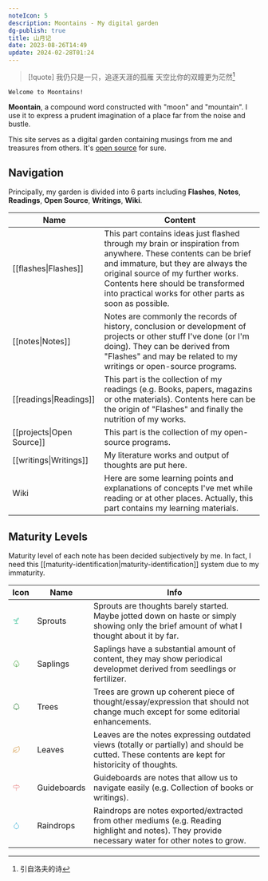 ```yaml
---
noteIcon: 5
description: Moontains - My digital garden
dg-publish: true
title: 山月记
date: 2023-08-26T14:49
update: 2024-02-28T01:24
---
```


> [!quote] 我仍只是一只，追逐天涯的孤雁
> 天空比你的双瞳更为茫然[^1]

```poetry
Welcome to Moontains!
```

**Moontain**, a compound word constructed with "moon" and "mountain". I use it to express a prudent imagination of a place far from the noise and bustle.

This site serves as a digital garden containing musings from me and treasures from others.
It's [open source](https://github.com/blleng/obsidian-notes) for sure.

## Navigation
Principally, my garden is divided into 6 parts including **Flashes**, **Notes**, **Readings**, **Open Source**, **Writings**, **Wiki**.

| Name                      | Content                                                                                                                                                                                                                                                                                   |
| ------------------------- | ----------------------------------------------------------------------------------------------------------------------------------------------------------------------------------------------------------------------------------------------------------------------------------------- |
| [[flashes\|Flashes]]      | This part contains ideas just flashed through my brain or inspiration from anywhere. These contents can be brief and immature, but they are always the original source of my further works. Contents here should be transformed into practical works for other parts as soon as possible. |
| [[notes\|Notes]]          | Notes are commonly the records of history, conclusion or development of projects or other stuff I've done (or I'm doing). They can be derived from "Flashes" and may be related to my writings or open-source programs.                                                                   |
| [[readings\|Readings]]    | This part is the collection of my readings (e.g. Books, papers, magazins or othe materials). Contents here can be the origin of "Flashes" and finally the nutrition of my works.                                                                                                          |
| [[projects\|Open Source]] | This part is the collection of my open-source programs.                                                                                                                                                                                                                                   |
| [[writings\|Writings]]    | My literature works and output of thoughts are put here.                                                                                                                                                                                                                                  |
| Wiki                      | Here are some learning points and explanations of concepts I've met while reading or at other places. Actually, this part contains my learning materials.                                                                                                                                 |

## Maturity Levels
Maturity level of each note has been decided subjectively by me. In fact, I need this [[maturity-identification|maturity-identification]] system due to my immaturity.

| Icon                                                                                                                                                                                                                                                                                                                                                                                                                                                                               | Name        | Info                                                                                                                                                |
| ---------------------------------------------------------------------------------------------------------------------------------------------------------------------------------------------------------------------------------------------------------------------------------------------------------------------------------------------------------------------------------------------------------------------------------------------------------------------------------- | ----------- | --------------------------------------------------------------------------------------------------------------------------------------------------- |
| <svg xmlns="http://www.w3.org/2000/svg" width="16" height="16" viewBox="0 0 24 24" fill="none" stroke="#21ba8c" stroke-width="1.25" stroke-linecap="round" stroke-linejoin="round" class="lucide lucide-sprout"><path d="M7 20h10"/><path d="M10 20c5.5-2.5.8-6.4 3-10"/><path d="M9.5 9.4c1.1.8 1.8 2.2 2.3 3.7-2 .4-3.5.4-4.8-.3-1.2-.6-2.3-1.9-3-4.2 2.8-.5 4.4 0 5.5.8z"/><path d="M14.1 6a7 7 0 0 0-1.1 4c1.9-.1 3.3-.6 4.3-1.4 1-1 1.6-2.3 1.7-4.6-2.7.1-4 1-4.9 2z"/></svg> | Sprouts     | Sprouts are thoughts barely started. Maybe jotted down on haste or simply showing only the brief amount of what I thought about it by far.          |
| <svg xmlns="http://www.w3.org/2000/svg" width="16" height="16" viewBox="0 0 24 24" fill="none" stroke="#399f32" stroke-width="1.25" stroke-linecap="round" stroke-linejoin="round" class="lucide lucide-shrub"><path d="M12 22v-7l-2-2"/><path d="M17 8v.8A6 6 0 0 1 13.8 20v0H10v0A6.5 6.5 0 0 1 7 8h0a5 5 0 0 1 10 0Z"/><path d="m14 14-2 2"/></svg>                                                                                                                             | Saplings    | Saplings have a substantial amount of content, they may show periodical developmet derived from seedlings or fertilizer.                            |
| <svg xmlns="http://www.w3.org/2000/svg" width="16" height="16" viewBox="0 0 24 24" fill="none" stroke="#25792f" stroke-width="1.5" stroke-linecap="round" stroke-linejoin="round" class="lucide lucide-tree-deciduous"><path d="M8 19h8a4 4 0 0 0 3.8-2.8 4 4 0 0 0-1.6-4.5c1-1.1 1-2.7.4-4-.7-1.2-2.2-2-3.6-1.7a3 3 0 0 0-3-3 3 3 0 0 0-3 3c-1.4-.2-2.9.5-3.6 1.7-.7 1.3-.5 2.9.4 4a4 4 0 0 0-1.6 4.5A4 4 0 0 0 8 19Z"/><path d="M12 19v3"/></svg>                                | Trees       | Trees are grown up coherent piece of thought/essay/expression that should not change much except for some editorial enhancements.                   |
| <svg xmlns="http://www.w3.org/2000/svg" width="16" height="16" viewBox="0 0 24 24" fill="none" stroke="#cd8623" stroke-width="1.25" stroke-linecap="round" stroke-linejoin="round" class="lucide lucide-leaf"><path d="M11 20A7 7 0 0 1 9.8 6.1C15.5 5 17 4.48 19 2c1 2 2 4.18 2 8 0 5.5-4.78 10-10 10Z"/><path d="M2 21c0-3 1.85-5.36 5.08-6C9.5 14.52 12 13 13 12"/></svg>                                                                                                       | Leaves      | Leaves are the notes expressing outdated views (totally or partially) and should be cutted. These contents are kept for historicity of thoughts.    |
| <svg xmlns="http://www.w3.org/2000/svg" width="16" height="16" viewBox="0 0 24 24" fill="none" stroke="#e67a7a" stroke-width="1.25" stroke-linecap="round" stroke-linejoin="round" class="lucide lucide-milestone"><path d="M18 6H5a2 2 0 0 0-2 2v3a2 2 0 0 0 2 2h13l4-3.5L18 6Z"/><path d="M12 13v8"/><path d="M12 3v3"/></svg>                                                                                                                                                   | Guideboards | Guideboards are notes that allow us to navigate easily (e.g. Collection of books or writings).                                                      |
| <svg xmlns="http://www.w3.org/2000/svg" width="16" height="16" viewBox="0 0 24 24" fill="none" stroke="#1fa4d1" stroke-width="1.25" stroke-linecap="round" stroke-linejoin="round" class="lucide lucide-droplet"><path d="M12 22a7 7 0 0 0 7-7c0-2-1-3.9-3-5.5s-3.5-4-4-6.5c-.5 2.5-2 4.9-4 6.5C6 11.1 5 13 5 15a7 7 0 0 0 7 7z"/></svg>                                                                                                                                           | Raindrops   | Raindrops are notes exported/extracted from other mediums (e.g. Reading highlight and notes). They provide necessary water for other notes to grow. |

[^1]: 引自洛夫的诗